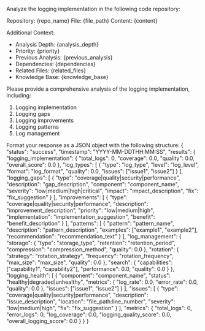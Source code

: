 Analyze the logging implementation in the following code repository:

Repository: {repo_name}
File: {file_path}
Content:
{content}

Additional Context:
- Analysis Depth: {analysis_depth}
- Priority: {priority}
- Previous Analysis: {previous_analysis}
- Dependencies: {dependencies}
- Related Files: {related_files}
- Knowledge Base: {knowledge_base}

Please provide a comprehensive analysis of the logging implementation, including:
1. Logging implementation
2. Logging gaps
3. Logging improvements
4. Logging patterns
5. Log management

Format your response as a JSON object with the following structure:
{
    "status": "success",
    "timestamp": "YYYY-MM-DDTHH:MM:SS",
    "results": {
        "logging_implementation": {
            "total_logs": 0,
            "coverage": 0.0,
            "quality": 0.0,
            "overall_score": 0.0
        },
        "log_types": [
            {
                "type": "log_type",
                "level": "log_level",
                "format": "log_format",
                "quality": 0.0,
                "issues": ["issue1", "issue2"]
            }
        ],
        "logging_gaps": [
            {
                "type": "coverage|quality|security|performance",
                "description": "gap_description",
                "component": "component_name",
                "severity": "low|medium|high|critical",
                "impact": "impact_description",
                "fix": "fix_suggestion"
            }
        ],
        "improvements": [
            {
                "type": "coverage|quality|security|performance",
                "description": "improvement_description",
                "priority": "low|medium|high",
                "implementation": "implementation_suggestion",
                "benefit": "benefit_description"
            }
        ],
        "patterns": [
            {
                "pattern": "pattern_name",
                "description": "pattern_description",
                "examples": ["example1", "example2"],
                "recommendation": "recommendation_text"
            }
        ],
        "log_management": {
            "storage": {
                "type": "storage_type",
                "retention": "retention_period",
                "compression": "compression_method",
                "quality": 0.0
            },
            "rotation": {
                "strategy": "rotation_strategy",
                "frequency": "rotation_frequency",
                "max_size": "max_size",
                "quality": 0.0
            },
            "search": {
                "capabilities": ["capability1", "capability2"],
                "performance": 0.0,
                "quality": 0.0
            }
        },
        "logging_health": [
            {
                "component": "component_name",
                "status": "healthy|degraded|unhealthy",
                "metrics": {
                    "log_rate": 0.0,
                    "error_rate": 0.0,
                    "quality": 0.0
                },
                "issues": ["issue1", "issue2"]
            }
        ],
        "issues": [
            {
                "type": "coverage|quality|security|performance",
                "description": "issue_description",
                "location": "file_path:line_number",
                "severity": "low|medium|high",
                "fix": "fix_suggestion"
            }
        ],
        "metrics": {
            "total_logs": 0,
            "error_logs": 0,
            "log_coverage": 0.0,
            "logging_quality_score": 0.0,
            "overall_logging_score": 0.0
        }
    }
} 